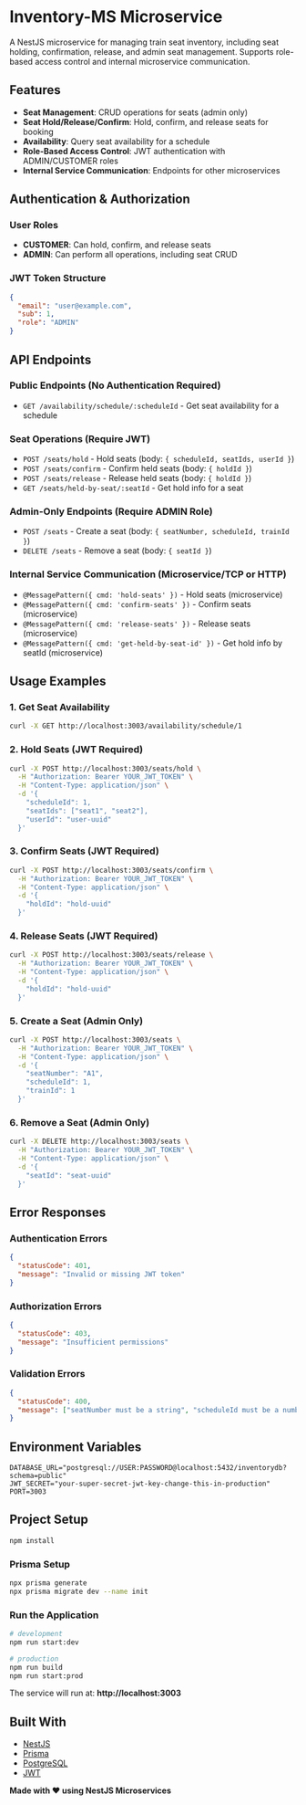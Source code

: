 # Inventory-MS Microservice

A NestJS microservice for managing train seat inventory, including seat holding, confirmation, release, and admin seat management. Supports role-based access control and internal microservice communication.

## Features

- **Seat Management**: CRUD operations for seats (admin only)
- **Seat Hold/Release/Confirm**: Hold, confirm, and release seats for booking
- **Availability**: Query seat availability for a schedule
- **Role-Based Access Control**: JWT authentication with ADMIN/CUSTOMER roles
- **Internal Service Communication**: Endpoints for other microservices

## Authentication & Authorization

### User Roles

- **CUSTOMER**: Can hold, confirm, and release seats
- **ADMIN**: Can perform all operations, including seat CRUD

### JWT Token Structure

```json
{
  "email": "user@example.com",
  "sub": 1,
  "role": "ADMIN"
}
```

## API Endpoints

### Public Endpoints (No Authentication Required)

- `GET /availability/schedule/:scheduleId` - Get seat availability for a schedule

### Seat Operations (Require JWT)

- `POST /seats/hold` - Hold seats (body: `{ scheduleId, seatIds, userId }`)
- `POST /seats/confirm` - Confirm held seats (body: `{ holdId }`)
- `POST /seats/release` - Release held seats (body: `{ holdId }`)
- `GET /seats/held-by-seat/:seatId` - Get hold info for a seat

### Admin-Only Endpoints (Require ADMIN Role)

- `POST /seats` - Create a seat (body: `{ seatNumber, scheduleId, trainId }`)
- `DELETE /seats` - Remove a seat (body: `{ seatId }`)

### Internal Service Communication (Microservice/TCP or HTTP)

- `@MessagePattern({ cmd: 'hold-seats' })` - Hold seats (microservice)
- `@MessagePattern({ cmd: 'confirm-seats' })` - Confirm seats (microservice)
- `@MessagePattern({ cmd: 'release-seats' })` - Release seats (microservice)
- `@MessagePattern({ cmd: 'get-held-by-seat-id' })` - Get hold info by seatId (microservice)

## Usage Examples

### 1. Get Seat Availability

```bash
curl -X GET http://localhost:3003/availability/schedule/1
```

### 2. Hold Seats (JWT Required)

```bash
curl -X POST http://localhost:3003/seats/hold \
  -H "Authorization: Bearer YOUR_JWT_TOKEN" \
  -H "Content-Type: application/json" \
  -d '{
    "scheduleId": 1,
    "seatIds": ["seat1", "seat2"],
    "userId": "user-uuid"
  }'
```

### 3. Confirm Seats (JWT Required)

```bash
curl -X POST http://localhost:3003/seats/confirm \
  -H "Authorization: Bearer YOUR_JWT_TOKEN" \
  -H "Content-Type: application/json" \
  -d '{
    "holdId": "hold-uuid"
  }'
```

### 4. Release Seats (JWT Required)

```bash
curl -X POST http://localhost:3003/seats/release \
  -H "Authorization: Bearer YOUR_JWT_TOKEN" \
  -H "Content-Type: application/json" \
  -d '{
    "holdId": "hold-uuid"
  }'
```

### 5. Create a Seat (Admin Only)

```bash
curl -X POST http://localhost:3003/seats \
  -H "Authorization: Bearer YOUR_JWT_TOKEN" \
  -H "Content-Type: application/json" \
  -d '{
    "seatNumber": "A1",
    "scheduleId": 1,
    "trainId": 1
  }'
```

### 6. Remove a Seat (Admin Only)

```bash
curl -X DELETE http://localhost:3003/seats \
  -H "Authorization: Bearer YOUR_JWT_TOKEN" \
  -H "Content-Type: application/json" \
  -d '{
    "seatId": "seat-uuid"
  }'
```

## Error Responses

### Authentication Errors

```json
{
  "statusCode": 401,
  "message": "Invalid or missing JWT token"
}
```

### Authorization Errors

```json
{
  "statusCode": 403,
  "message": "Insufficient permissions"
}
```

### Validation Errors

```json
{
  "statusCode": 400,
  "message": ["seatNumber must be a string", "scheduleId must be a number"]
}
```

## Environment Variables

```env
DATABASE_URL="postgresql://USER:PASSWORD@localhost:5432/inventorydb?schema=public"
JWT_SECRET="your-super-secret-jwt-key-change-this-in-production"
PORT=3003
```

## Project Setup

```bash
npm install
```

### Prisma Setup

```bash
npx prisma generate
npx prisma migrate dev --name init
```

### Run the Application

```bash
# development
npm run start:dev

# production
npm run build
npm run start:prod
```

The service will run at:
**http://localhost:3003**

## Built With

- [NestJS](https://nestjs.com/)
- [Prisma](https://www.prisma.io/)
- [PostgreSQL](https://www.postgresql.org/)
- [JWT](https://jwt.io/)

**Made with ❤️ using NestJS Microservices**
